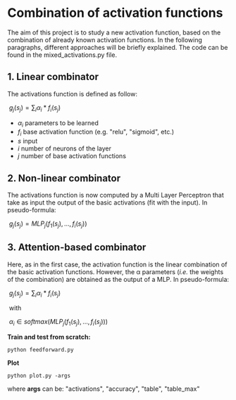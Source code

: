 # Combination of activation functions

The aim of this project is to study a new activation function, based on the combination of already known activation functions. In the following paragraphs, different approaches will be briefly explained. The code can be found in the mixed_activations.py file.



## 1. Linear combinator

The activations function is defined as follow:

​															$g_j(s_j) = \sum_i α_i * f_i(s_j)$

- $α_i$ parameters to be learned
- $f_i$ base activation function (e.g. "relu", "sigmoid", etc.)
- $s$  input
- $i$ number of neurons of the layer
- $j$ number of base activation functions








## 2. Non-linear combinator

The activations function is now computed by a Multi Layer Perceptron that take as input the output of the basic activations (fit with the input).  In pseudo-formula:

​														$g_j(s_j) = MLP_j(f_1(s_j), ... , f_i(s_j))$







## 3. Attention-based combinator

Here, as in the first case, the activation function is the linear combination of the basic activation functions. However, the α parameters (*i.e.* the weights of the combination)  are obtained as the output of a MLP. In pseudo-formula:

​																	$g_j(s_j) = \sum_i α_i * f_i(s_j)$

​																					with

​													$α_i \in softmax(MLP_j(f_1(s_j), ... , f_i(s_j)))$







**Train and test from scratch:**

```
python feedforward.py
```

**Plot**

```
python plot.py -args
```

where **args** can be: "activations", "accuracy", "table", "table_max"